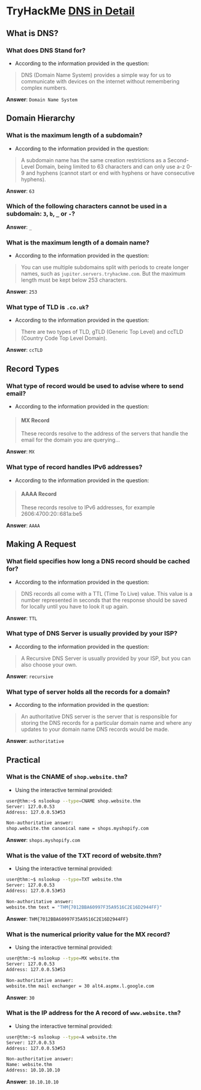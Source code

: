 # TryHackMe [DNS in Detail](https://www.tryhackme.com/room/dnsindetail)
## What is DNS?
### What does DNS Stand for?
* According to the information provided in the question:
> DNS (Domain Name System) provides a simple way for us to communicate with devices on the internet without remembering complex numbers.

**Answer**: `Domain Name System`
## Domain Hierarchy
### What is the maximum length of a subdomain?
* According to the information provided in the question:
> A subdomain name has the same creation restrictions as a Second-Level Domain, being limited to 63 characters and can only use a-z 0-9 and hyphens (cannot start or end with hyphens or have consecutive hyphens).

**Answer**: `63`
### Which of the following characters cannot be used in a subdomain: `3`, `b`, `_` or `-`?
**Answer**: `_`
### What is the maximum length of a domain name?
* According to the information provided in the question:
> You can use multiple subdomains split with periods to create longer names, such as `jupiter.servers.tryhackme.com`. But the maximum length must be kept below 253 characters.

**Answer**: `253`
### What type of TLD is `.co.uk`?
* According to the information provided in the question:
> There are two types of TLD, gTLD (Generic Top Level) and ccTLD (Country Code Top Level Domain).

**Answer**: `ccTLD`
## Record Types
### What type of record would be used to advise where to send email?
* According to the information provided in the question:
> #### MX Record
> These records resolve to the address of the servers that handle the email for the domain you are querying...

**Answer**: `MX`
### What type of record handles IPv6 addresses?
* According to the information provided in the question:
> #### AAAA Record
> These records resolve to IPv6 addresses, for example 2606:4700:20::681a:be5

**Answer**: `AAAA`
## Making A Request
### What field specifies how long a DNS record should be cached for?
* According to the information provided in the question:
> DNS records all come with a TTL (Time To Live) value. This value is a number represented in seconds that the response should be saved for locally until you have to look it up again.

**Answer**: `TTL`
### What type of DNS Server is usually provided by your ISP?
* According to the information provided in the question:
> A Recursive DNS Server is usually provided by your ISP, but you can also choose your own.

**Answer**: `recursive`
### What type of server holds all the records for a domain?
* According to the information provided in the question:
> An authoritative DNS server is the server that is responsible for storing the DNS records for a particular domain name and where any updates to your domain name DNS records would be made.

**Answer**: `authoritative`
## Practical
### What is the CNAME of `shop.website.thm`?
* Using the interactive terminal provided:
```bash
user@thm:~$ nslookup --type=CNAME shop.website.thm
Server: 127.0.0.53
Address: 127.0.0.53#53

Non-authoritative answer:
shop.website.thm canonical name = shops.myshopify.com
```

**Answer**: `shops.myshopify.com`
### What is the value of the TXT record of website.thm?
* Using the interactive terminal provided:
```bash
user@thm:~$ nslookup --type=TXT website.thm
Server: 127.0.0.53
Address: 127.0.0.53#53

Non-authoritative answer:
website.thm text = "THM{7012BBA60997F35A9516C2E16D2944FF}"
```

**Answer**: `THM{7012BBA60997F35A9516C2E16D2944FF}`
### What is the numerical priority value for the MX record?
* Using the interactive terminal provided:
```bash
user@thm:~$ nslookup --type=MX website.thm
Server: 127.0.0.53
Address: 127.0.0.53#53

Non-authoritative answer:
website.thm mail exchanger = 30 alt4.aspmx.l.google.com
```

**Answer**: `30`
### What is the IP address for the A record of `www.website.thm`?
* Using the interactive terminal provided:
```bash
user@thm:~$ nslookup --type=A website.thm
Server: 127.0.0.53
Address: 127.0.0.53#53

Non-authoritative answer:
Name: website.thm
Address: 10.10.10.10
```

**Answer**: `10.10.10.10`